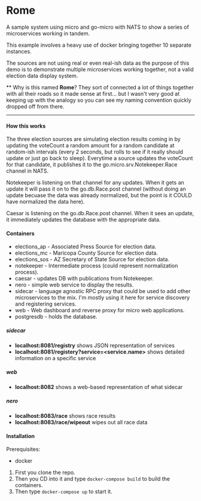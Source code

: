 # Rome

A sample system using micro and go-micro with NATS to show a series of microservices working in tandem.

This example involves a heavy use of docker bringing together 10 separate instances. 

The sources are not using real or even real-ish data as the purpose of this demo is to demonstrate multiple microservices working together, not a valid election data display system.

** Why is this named **Rome**?  They sort of connected a lot of things together with all their roads so it made sense at first... but I wasn't very good at keeping up with the analogy so you can see my naming convention quickly dropped off from there.   
_________
#### How this works

The three election sources are simulating election results coming in by updating the voteCount a random amount for a random candidate at random-ish intervals (every 2 seconds, but rolls to see if it really should update or just go back to sleep).  Everytime a source updates the voteCount for that candidate, it publishes it to the go.micro.srv.Notekeeper.Race channel in NATS.  

Notekeeper is listening on that channel for any updates.  When it gets an update it will pass it on to the go.db.Race.post channel (without doing an update becuase the data was already normalized, but the point is it COULD have normalized the data here).

Caesar is listening on the go.db.Race.post channel.  When it sees an update, it immediately updates the database with the appropriate data.


#### Containers
* elections_ap - Associated Press Source for election data.
* elections_mc - Maricopa County Source for election data.
* elections_sos - AZ Secretary of State Source for election data.
* notekeeper - Intermediate process (could represent normalization process).
* caesar - updates DB with publications from Notekeeper.
* nero - simple web service to display the results.
* sidecar - language agnostic RPC proxy that could be used to add other microservices to the mix.  I'm mostly using it here for service discovery and registering services.
* web - Web dashboard and reverse proxy for micro web applications.
* postgresdb - holds the database.


##### sidecar
* **localhost:8081/registry** shows JSON representation of services
* **localhost:8081/registery?service=<service.name>** shows detailed information on a specific service

##### web
* **localhost:8082** shows a web-based representation of what sidecar

##### nero
* **localhost:8083/race** shows race results
* **localhost:8083/race/wipeout** wipes out all race data



#### Installation

Prerequisites:
* docker


1. First you clone the repo.  
2. Then you CD into it and type `docker-compose build` to build the containers.  
3. Then type `docker-compose up` to start it.





